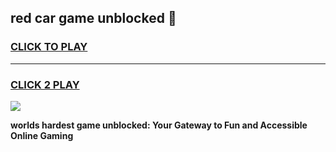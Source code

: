 
## red car game unblocked 👋
<h3>
<a href="https://premium.freeplayer.one?title=red_car_game_unblocked&ref=13F">CLICK TO PLAY</a></h3>
<hr>

<h3>
<a href="https://premium.freeplayer.one?title=red_car_game_unblocked&ref=13F">CLICK 2 PLAY</a>
  
</h3>

<a href="https://premium.freeplayer.one?title=red_car_game_unblocked&ref=12F/"><img src="https://clearcache.store/games.png"></a>


**worlds hardest game unblocked: Your Gateway to Fun and Accessible Online Gaming**
